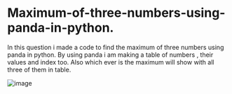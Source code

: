 # Maximum-of-three-numbers-using-panda-in-python.
In this question i made a code to find the maximum of three numbers using panda in python. By using panda i am making a table of numbers , their values and index too. Also which ever is the maximum will show with all three of them in table.

![image](https://github.com/Student-Abhishekkumar/Maximum-of-three-numbers-using-panda-in-python./assets/158078358/243063f9-7188-421e-b55b-71a08ac1bc83)
